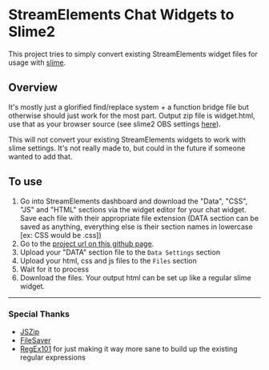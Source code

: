 # StreamElements Chat Widgets to Slime2

This project tries to simply convert existing StreamElements widget files for usage with [slime](https://slime2.stream/).

## Overview

It's mostly just a glorified find/replace system + a function bridge file but otherwise should just work for the most part.
Output zip file is widget.html, use that as your browser source (see slime2 OBS settings [here](https://forums.slime2.stream/resources/widget-setup.3/)).

This will not convert your existing StreamElements widgets to work with slime settings. It's not really made to, but could in the future if someone wanted to add that.

## To use

1. Go into StreamElements dashboard and download the "Data", "CSS", "JS" and "HTML" sections via the widget editor for your chat widget. Save each file with their appropriate file extension (DATA section can be saved as anything, everything else is their section names in lowercase [ex: CSS would be .css])
2. Go to the [project url on this github page](https://socksthewolf.github.io/SEChatToSlime/).
3. Upload your "DATA" section file to the `Data Settings` section
4. Upload your html, css and js files to the `Files` section
5. Wait for it to process
6. Download the files. Your output html can be set up like a regular slime widget.

---

### Special Thanks

* [JSZip](https://stuk.github.io/jszip/)
* [FileSaver](https://github.com/eligrey/FileSaver.js/)
* [RegEx101](https://regex101.com/) for just making it way more sane to build up the existing regular expressions